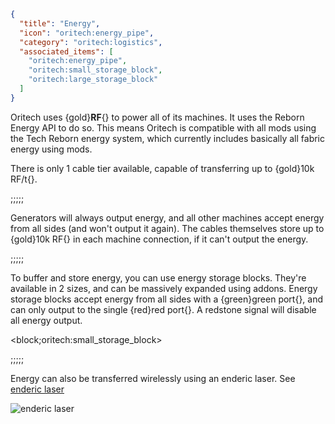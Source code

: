 ```json
{
  "title": "Energy",
  "icon": "oritech:energy_pipe",
  "category": "oritech:logistics",
  "associated_items": [
    "oritech:energy_pipe",
    "oritech:small_storage_block",
    "oritech:large_storage_block"
  ]
}
```

Oritech uses {gold}**RF**{} to power all of its machines. It uses the Reborn Energy API to do so. This means Oritech is compatible with
all mods using the Tech Reborn energy system, which currently includes basically all fabric energy using mods.

There is only 1 cable tier available, capable of transferring up to {gold}10k RF/t{}.

;;;;;

Generators will always output energy, and all other machines accept
energy from all sides (and won't output it again). The cables themselves store up to {gold}10k RF{} in each machine connection, if it can't output the energy.

;;;;;

To buffer and store energy, you can use energy storage blocks. They're available in 2 sizes, and can be massively expanded using addons.
Energy storage blocks accept energy from all sides with a {green}green port{}, and can only output to the single {red}red port{}. A redstone signal will disable all energy output.

<block;oritech:small_storage_block>

;;;;;

Energy can also be transferred wirelessly using an enderic laser. See [enderic laser](^oritech:interaction/enderic_laser)

![enderic laser](oritech:textures/book/enderic_laser.png,fit)
